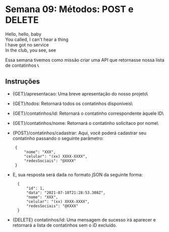 # Semana 09: Métodos: POST e DELETE

Hello, hello, baby\
You called, I can't hear a thing\
I have got no service\
In the club, you see, see

Essa semana tivemos como missão criar uma API que retornasse nossa lista de contatinhos :telephone_receiver:

## Instruções


- {GET}/apresentacao: Uma breve apresentação do nosso projeto\
- {GET}/todos: Retornará todos os contatinhos disponíveis\
- {GET}/contatinhos/id: Retornará o contatinho correspondente àquele ID\
- {GET}/contatinhos/nome: Retornará o contatinho solicitaco por nome\
- {POST}/contatinhos/cadastrar: Aqui, você poderá cadastrar seu contatinho passando o seguinte parâmetro:

       {
           "nome": "XXX",
           "celular": "(xx) XXXX-XXXX",
           "redesSociais": "@XXXX"
       }

- E, sua resposta será dada no formato jSON da seguinte forma:

        {
            "id": 1,
            "data": "2021-07-10T21:28:53.308Z",
            "nome": "XXX",
            "celular": "(xx) XXXX-XXXX",
            "redesSociais": "@XXXX"
        }


- {DELETE} contatinhos/id: Uma mensagem de sucesso irá aparecer e retornará a lista de contatinhos sem o iD excluído.